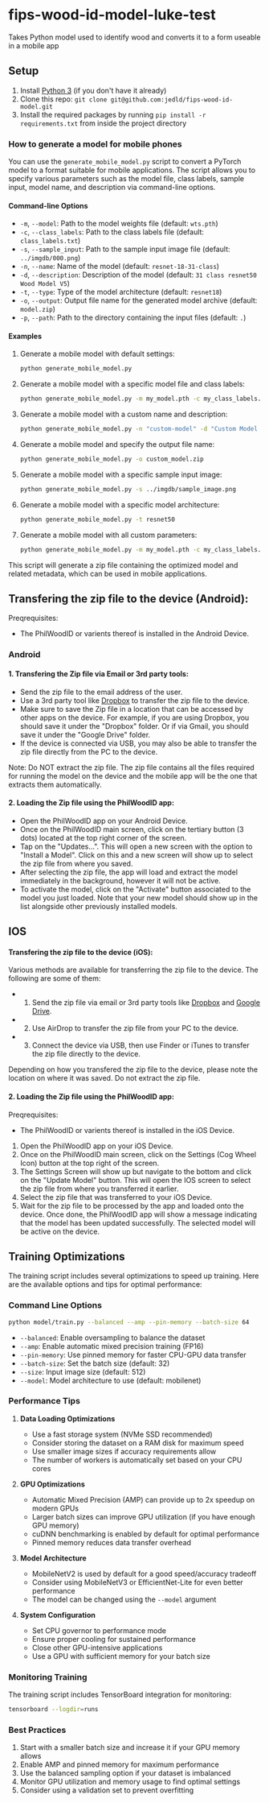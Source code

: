 # fips-wood-id-model-luke-test
Takes Python model used to identify wood and converts it to a form useable in a mobile app

## Setup

1. Install [Python 3](https://www.python.org/downloads/) (if you don't have it already)
2. Clone this repo: `git clone git@github.com:jedld/fips-wood-id-model.git`
3. Install the required packages by running `pip install -r requirements.txt` from inside the project directory


### How to generate a model for mobile phones

You can use the `generate_mobile_model.py` script to convert a PyTorch model to a format suitable for mobile applications. The script allows you to specify various parameters such as the model file, class labels, sample input, model name, and description via command-line options.

#### Command-line Options

- `-m`, `--model`: Path to the model weights file (default: `wts.pth`)
- `-c`, `--class_labels`: Path to the class labels file (default: `class_labels.txt`)
- `-s`, `--sample_input`: Path to the sample input image file (default: `../imgdb/000.png`)
- `-n`, `--name`: Name of the model (default: `resnet-18-31-class`)
- `-d`, `--description`: Description of the model (default: `31 class resnet50 Wood Model V5`)
- `-t`, `--type`: Type of the model architecture (default: `resnet18`)
- `-o`, `--output`: Output file name for the generated model archive (default: `model.zip`)
- `-p`, `--path`: Path to the directory containing the input files (default: `.`)

#### Examples

1. Generate a mobile model with default settings:
    ```sh
    python generate_mobile_model.py
    ```

2. Generate a mobile model with a specific model file and class labels:
    ```sh
    python generate_mobile_model.py -m my_model.pth -c my_class_labels.txt
    ```

3. Generate a mobile model with a custom name and description:
    ```sh
    python generate_mobile_model.py -n "custom-model" -d "Custom Model Description"
    ```

4. Generate a mobile model and specify the output file name:
    ```sh
    python generate_mobile_model.py -o custom_model.zip
    ```

5. Generate a mobile model with a specific sample input image:
    ```sh
    python generate_mobile_model.py -s ../imgdb/sample_image.png
    ```

6. Generate a mobile model with a specific model architecture:
    ```sh
    python generate_mobile_model.py -t resnet50
    ```

7. Generate a mobile model with all custom parameters:
    ```sh
    python generate_mobile_model.py -m my_model.pth -c my_class_labels.txt -s ../imgdb/sample_image.png -n "custom-model" -d "Custom Model Description" -t resnet50 -o custom_model.zip -p /path/to/files
    ```

This script will generate a zip file containing the optimized model and related metadata, which can be used in mobile applications.

## Transfering the zip file to the device (Android):

Preqrequisites:

- The PhilWoodID or varients thereof is installed in the Android Device.

### Android

#### 1. Transfering the Zip file via Email or 3rd party tools:

- Send the zip file to the email address of the user.
- Use a 3rd party tool like [Dropbox](https://www.dropbox.com/) to transfer the zip file to the device.
- Make sure to save the Zip file in a location that can be accessed by other apps on the device. For example, if you are using Dropbox, you should save it under the "Dropbox" folder. Or if via Gmail, you should save it under the "Google Drive" folder.
- If the device is connected via USB, you may also be able to transfer the zip file directly from the PC to the device.

Note: Do NOT extract the zip file. The zip file contains all the files required for running the model on the device and the mobile app will be the one that extracts them automatically.

#### 2. Loading the Zip file using the PhilWoodID app:

- Open the PhilWoodID app on your Android Device.
- Once on the PhilWoodID main screen, click on the tertiary button (3 dots) located at the top right corner of the screen.
- Tap on the "Updates...". This will open a new screen with the option to "Install a Model". Click on this and a new screen will show up to select the zip file from where you saved.
- After selecting the zip file, the app will load and extract the model immediately in the background, however it will not be active.
- To activate the model, click on the "Activate" button associated to the model you just loaded. Note that your new model should show up in the list alongside other previously installed models.


## IOS

#### Transfering the zip file to the device (iOS):

Various methods are available for transferring the zip file to the device. The following are some of them:

- 1. Send the zip file via email or 3rd party tools like [Dropbox](https://www.dropbox.com/) and [Google Drive](https://drive.google.com/).
- 2. Use AirDrop to transfer the zip file from your PC to the device.
- 3. Connect the device via USB, then use Finder or iTunes to transfer the zip file directly to the device.

Depending on how you transfered the zip file to the device, please note the location on where it was saved. Do not extract the zip file.

#### 2. Loading the Zip file using the PhilWoodID app:

Preqrequisites:
- The PhilWoodID or varients thereof is installed in the iOS Device.


1. Open the PhilWoodID app on your iOS Device.
2. Once on the PhilWoodID main screen, click on the Settings (Cog Wheel Icon) button at the top right of the screen.
3. The Settings Screen will show up but navigate to the bottom and click on the "Update Model" button. This will open the IOS screen to select the zip file from where you transferred it earlier.
4. Select the zip file that was transferred to your iOS Device.
5. Wait for the zip file to be processed by the app and loaded onto the device. Once done, the PhilWoodID app will show a message indicating that the model has been updated successfully. The selected model will be active on the device.

## Training Optimizations

The training script includes several optimizations to speed up training. Here are the available options and tips for optimal performance:

### Command Line Options

```bash
python model/train.py --balanced --amp --pin-memory --batch-size 64
```

- `--balanced`: Enable oversampling to balance the dataset
- `--amp`: Enable automatic mixed precision training (FP16)
- `--pin-memory`: Use pinned memory for faster CPU-GPU data transfer
- `--batch-size`: Set the batch size (default: 32)
- `--size`: Input image size (default: 512)
- `--model`: Model architecture to use (default: mobilenet)

### Performance Tips

1. **Data Loading Optimizations**
   - Use a fast storage system (NVMe SSD recommended)
   - Consider storing the dataset on a RAM disk for maximum speed
   - Use smaller image sizes if accuracy requirements allow
   - The number of workers is automatically set based on your CPU cores

2. **GPU Optimizations**
   - Automatic Mixed Precision (AMP) can provide up to 2x speedup on modern GPUs
   - Larger batch sizes can improve GPU utilization (if you have enough GPU memory)
   - cuDNN benchmarking is enabled by default for optimal performance
   - Pinned memory reduces data transfer overhead

3. **Model Architecture**
   - MobileNetV2 is used by default for a good speed/accuracy tradeoff
   - Consider using MobileNetV3 or EfficientNet-Lite for even better performance
   - The model can be changed using the `--model` argument

4. **System Configuration**
   - Set CPU governor to performance mode
   - Ensure proper cooling for sustained performance
   - Close other GPU-intensive applications
   - Use a GPU with sufficient memory for your batch size

### Monitoring Training

The training script includes TensorBoard integration for monitoring:
```bash
tensorboard --logdir=runs
```

### Best Practices

1. Start with a smaller batch size and increase it if your GPU memory allows
2. Enable AMP and pinned memory for maximum performance
3. Use the balanced sampling option if your dataset is imbalanced
4. Monitor GPU utilization and memory usage to find optimal settings
5. Consider using a validation set to prevent overfitting




